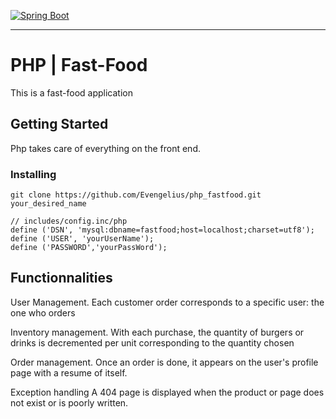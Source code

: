 [![Spring Boot](https://spring.io/images/spring-logo-9146a4d3298760c2e7e49595184e1975.svg)](https://spring.io)

-----------------------------------------------------

# PHP | Fast-Food

This is a fast-food application


## Getting Started

Php takes care of everything on the front end.

### Installing

```
git clone https://github.com/Evengelius/php_fastfood.git your_desired_name

// includes/config.inc/php
define ('DSN', 'mysql:dbname=fastfood;host=localhost;charset=utf8');
define ('USER', 'yourUserName');
define ('PASSWORD','yourPassWord');
```

## Functionnalities

User Management.
Each customer order corresponds to a specific user: the one who orders

Inventory management.
With each purchase, the quantity of burgers or drinks is decremented per unit corresponding to the quantity chosen

Order management.
Once an order is done, it appears on the user's profile page with a resume of itself.

Exception handling
A 404 page is displayed when the product or page does not exist or is poorly written.



